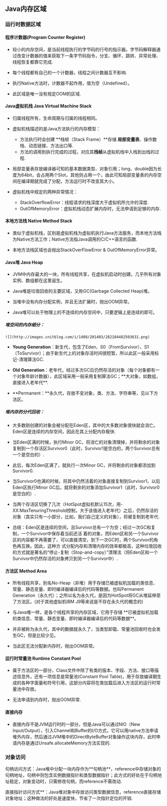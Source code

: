 ## Java内存区域

### 运行时数据区域

#### 程序计数器\(Program Counter Register\)

* 较小的内存空间，是当前线程执行的字节码的行号的指示器。字节码解释器通过改变计数器的值来获取下一条字节码指令，分支、循环、跳转、异常处理、线程恢复都靠它完成.

* 每个线程都有自己的一个计数器，线程之间计数器互不影响.

* 执行Native方法时，计数器不起作用，值为空（Undefined）。

* 此区域是唯一没有规定OOM的区域.

#### Java虚拟机栈 Java Virtual Machine Stack

* 归属线程所有，生命周期与归属的线程相同。

* 虚拟机栈描述的是Java方法执行的内存模型：

  * 方法执行时会创建 **栈帧（Stack Frame）**存储 **局部变量表**、操作数栈、动态链接、方法出口等.
  * 方法的调用到执行完成的过程，对应其**栈帧**从虚拟机栈中入栈到出栈的过程.

* 局部变量表存放编译器可知的基本数据类型、对象引用；long、double因为长度为64bit，会占用两个Slot，其他则占用一个，由此可知局部变量表的内存空间在编译期就完成了分配，方法运行时不改变其大小。

* 虚拟机栈中规定的两种异常情况：
  * StackOverflowError：线程请求的栈深度大于虚拟机所允许的深度.
  * OutOfMemoryError：虚拟机栈动态扩展内存时，无法申请到足够的内存.

#### 本地方法栈 Native Method Stack

* 类似于虚拟机栈，区别是虚拟机栈为虚拟机执行Java方法服务，而本地方法栈为Native方法工作；Native方法指Java调用的C/C++语言的函数.

* 本地方法栈区域也会抛出StackOverFlowError & OutOfMemoryError异常。

#### Java堆 Java Heap

* JVM中内存最大的一块，所有线程共享，在虚拟机启动时创建。几乎所有对象实例、数组都在这里诞生。

* Java堆是垃圾回收的主要区域，又称GC\(Garbage Collected Heap\)堆。

* 当堆中没有内存分配实例，并且无法扩展时，抛出OOM异常。

* Java堆可以处于物理上的不连续的内存空间中，只要逻辑上是连续的即可。

##### 堆空间的内存细分：

```
![](http://images.cnitblog.com/i/1408/201403/282104482503631.png)
```

* **Young Generation**：新生代，包含了Eden、S0（FromSurvivor）、S1（ToSurvivor）；由于新生代上的对象存活时间很短暂，所以此区一般采用标记-清理算法GC.

* **Old Generation**：老年代，经过多次GC后仍然存活的对象（每个对象都有一个对象年龄计数器），此区域采用一般采用复制算法GC；\*\*大对象，如数组，直接进入老年代\*\*.

* **Permanent：**永久代，存放不变对象，类、方法、字符串等，见以下方法区。

##### 堆内存的分代回收：

* 大多数刚创建的对象会被分配在Eden区，其中的大多数对象很快就会消亡。Eden区是连续的内存空间，因此在其上分配内存极快.

* 当Eden区满的时候，执行Minor GC，将消亡的对象清理掉，并将剩余的对象复制到一个存活区Survivor0（此时，Survivor1是空白的，两个Survivor总有一个是空白的）.

* 此后，每次Eden区满了，就执行一次Minor GC，并将剩余的对象都添加到Survivor0.

* 当Survivor0也满的时候，将其中仍然活着的对象直接复制到Survivor1，以后Eden区执行Minor GC后，就将剩余的对象添加Survivor1（此时，Survivor0是空白的）.

* 当两个存活区切换了几次（HotSpot虚拟机默认15次，用-XX:MaxTenuringThreshold控制，大于该值进入老年代）之后，仍然存活的对象（其实只有一小部分，比如，我们自己定义的对象），将被复制到老年代.

* 总结：Eden区是连续的空间，且Survivor总有一个为空；经过一次GC和复制，一个Survivor中保存着当前还活 着的对象，而Eden区和另一个Survivor区的内容都不再需要了，可以直接清空，到下一次GC时，两个Survivor的角色再互换。因此，这种方 式分配内存和清理内存的效率都极高，这种垃圾回收的方式就是著名的“停止-复制（Stop-and-copy）”清理法（将Eden区和一个Survivor中仍然存活的对象拷贝到另一个Survivor中）.

####  方法区 Method Area

* 所有线程共享，别名No-Heap（非堆）用于存储已被虚拟机加载的类信息、常量、静态变量、即时编译器编译后的代码等数据。也叫Permanent Generation（永久代）；之所以名为永久代，是因为HotSpot将GC从堆延伸至了方法区。\(对于其他虚拟机IBM J9等来说是不存在永久代的概念的\)

*  与Java堆一样，是各个线程共享的内存区域，它用于存储 \*\*已被虚拟机加载的类信息、常量、静态变量、即时编译器编译后的代码等数据\*\*。

* 并非被称为永久代，其中的数据就永久了，当类型卸载、常量池回收时也会发生GC，但是比较少见。

*  当此区无法分配新内存时，抛出OOM异常。

#### 运行时常量池 Runtime Constant Pool

*  属于方法区的一部分，Class文件中除了有类的版本、字段、方法、接口等描述信息外，还有一项信息是常量池\(Constant Pool Table\)，用于存放编译期生成的各种字面量和符号引用，这部分内容将在类加载后进入方法区的运行时常量池中存放。

*  无法申请到内存时，抛出OOM异常.

#### 直接内存

*  直接内存不是JVM运行时的一部分，但是Java可以通过NIO（New Input/Output），引入Channel和Buffer的I/O方式，它可以用native方法申请堆外内存，然后通过JVM堆中的DirectByteBuffer对象操作这块内存，此时申请内存是通过Unsafe.allocateMemory方法实现的.

### 对象访问

句柄访问方式：Java堆中分配一块内存作为\*\*句柄池\*\*，reference中存储对象的句柄地址，句柄中则包含实例数据指针和类型数据指针；此方式的好处在于句柄地址稳定，对象变动时，只需修改句柄，而reference不需改动.

直接指针访问方式\*\*：Java堆对象中存放访问类型数据信息，reference直接存储对象地址；这种做法的好处是速度快，节省了一次指针定位的开销.



